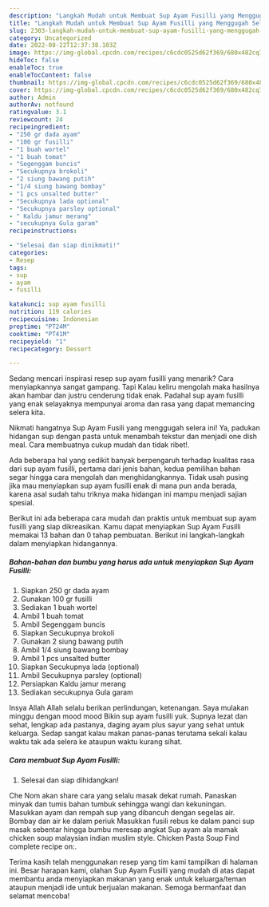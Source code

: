 ```yaml
---
description: "Langkah Mudah untuk Membuat Sup Ayam Fusilli yang Menggugah Selera, Buat Buka Puasa Bikin Ngiler"
title: "Langkah Mudah untuk Membuat Sup Ayam Fusilli yang Menggugah Selera, Buat Buka Puasa Bikin Ngiler"
slug: 2303-langkah-mudah-untuk-membuat-sup-ayam-fusilli-yang-menggugah-selera-buat-buka-puasa-bikin-ngiler
category: Uncategorized
date: 2022-08-22T12:37:38.103Z
image: https://img-global.cpcdn.com/recipes/c6cdc0525d62f369/680x482cq70/sup-ayam-fusilli-foto-resep-utama.jpg
hideToc: false
enableToc: true
enableTocContent: false
thumbnail: https://img-global.cpcdn.com/recipes/c6cdc0525d62f369/680x482cq70/sup-ayam-fusilli-foto-resep-utama.jpg
cover: https://img-global.cpcdn.com/recipes/c6cdc0525d62f369/680x482cq70/sup-ayam-fusilli-foto-resep-utama.jpg
author: Admin
authorAv: notfound
ratingvalue: 3.1
reviewcount: 24
recipeingredient:
- "250 gr dada ayam"
- "100 gr fusilli"
- "1 buah wortel"
- "1 buah tomat"
- "Segenggam buncis"
- "Secukupnya brokoli"
- "2 siung bawang putih"
- "1/4 siung bawang bombay"
- "1 pcs unsalted butter"
- "Secukupnya lada optional"
- "Secukupnya parsley optional"
- " Kaldu jamur merang"
- "secukupnya Gula garam"
recipeinstructions:

- "Selesai dan siap dinikmati!"
categories:
- Resep
tags:
- sup
- ayam
- fusilli

katakunci: sup ayam fusilli 
nutrition: 119 calories
recipecuisine: Indonesian
preptime: "PT24M"
cooktime: "PT41M"
recipeyield: "1"
recipecategory: Dessert

---
```



Sedang mencari inspirasi resep sup ayam fusilli yang menarik? Cara menyiapkannya sangat gampang. Tapi Kalau keliru mengolah maka hasilnya akan hambar dan justru cenderung tidak enak. Padahal sup ayam fusilli yang enak selayaknya mempunyai aroma dan rasa yang dapat memancing selera kita.


Nikmati hangatnya Sup Ayam Fusili yang menggugah selera ini! Ya, padukan hidangan sup dengan pasta untuk menambah tekstur dan menjadi one dish meal. Cara membuatnya cukup mudah dan tidak ribet!.

Ada beberapa hal yang sedikit banyak berpengaruh terhadap kualitas rasa dari sup ayam fusilli, pertama dari jenis bahan, kedua pemilihan bahan segar hingga cara mengolah dan menghidangkannya. Tidak usah pusing jika mau menyiapkan sup ayam fusilli enak di mana pun anda berada, karena asal sudah tahu triknya maka hidangan ini mampu menjadi sajian spesial.


Berikut ini ada beberapa cara mudah dan praktis untuk membuat sup ayam fusilli yang siap dikreasikan. Kamu dapat menyiapkan Sup Ayam Fusilli memakai 13 bahan dan 0 tahap pembuatan. Berikut ini langkah-langkah dalam menyiapkan hidangannya.

<!--inarticleads1-->

##### Bahan-bahan dan bumbu yang harus ada untuk menyiapkan Sup Ayam Fusilli:

1. Siapkan 250 gr dada ayam
1. Gunakan 100 gr fusilli
1. Sediakan 1 buah wortel
1. Ambil 1 buah tomat
1. Ambil Segenggam buncis
1. Siapkan Secukupnya brokoli
1. Gunakan 2 siung bawang putih
1. Ambil 1/4 siung bawang bombay
1. Ambil 1 pcs unsalted butter
1. Siapkan Secukupnya lada (optional)
1. Ambil Secukupnya parsley (optional)
1. Persiapkan  Kaldu jamur merang
1. Sediakan secukupnya Gula garam


Insya Allah Allah selalu berikan perlindungan, ketenangan. Saya mulakan minggu dengan mood mood Bikin sup ayam fusilli yuk. Supnya lezat dan sehat, lengkap ada pastanya, daging ayam plus sayur yang sehat untuk keluarga. Sedap sangat kalau makan panas-panas terutama sekali kalau waktu tak ada selera ke ataupun waktu kurang sihat. 

<!--inarticleads2-->

##### Cara membuat Sup Ayam Fusilli:


1. Selesai dan siap dihidangkan!

Che Nom akan share cara yang selalu masak dekat rumah. Panaskan minyak dan tumis bahan tumbuk sehingga wangi dan kekuningan. Masukkan ayam dan rempah sup yang dibancuh dengan segelas air. Bombay dan air ke dalam periuk Masukkan fusili rebus ke dalam panci sup masak sebentar hingga bumbu meresap angkat Sup ayam ala mamak chicken soup malaysian indian muslim style. Chicken Pasta Soup Find complete recipe on:. 

Terima kasih telah menggunakan resep yang tim kami tampilkan di halaman ini. Besar harapan kami, olahan Sup Ayam Fusilli yang mudah di atas dapat membantu anda menyiapkan makanan yang enak untuk keluarga/teman ataupun menjadi ide untuk berjualan makanan. Semoga bermanfaat dan selamat mencoba!
